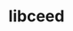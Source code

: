 ---
title: "libceed"
layout: cache
categories: [package, develop]
meta: {"compilers": ["gcc@11.4.0", "intel-oneapi-compilers@2025.1.0"], "num_specs": 93, "num_specs_by_stack": {"e4s": 49, "e4s-neoverse-v2": 17, "e4s-oneapi": 9, "e4s-rocm-external": 18, "root": 93}, "oss": ["ubuntu22.04"], "platforms": ["linux"], "stacks": ["e4s", "e4s-neoverse-v2", "e4s-oneapi", "e4s-rocm-external", "root"], "targets": ["neoverse_v2", "x86_64_v3"], "versions": ["0.12.0"]}
spec_details: [{"compiler": "gcc@11.4.0", "hash": "3r5mxlcpxhudc4d5wnsjhqjtfonpsfle", "os": "ubuntu22.04", "platform": "linux", "size": "-", "stacks": ["e4s-rocm-external", "root"], "target": "x86_64_v3", "variants": ["amdgpu_target:=gfx908", "build_system=makefile", "~cuda", "~debug", "~libxsmm", "~magma", "~occa", "+rocm"], "versions": ["0.12.0"]}, {"compiler": "gcc@11.4.0", "hash": "4dtotzyte4b4h2kgqh4i7pvbx3plq6gt", "os": "ubuntu22.04", "platform": "linux", "size": "-", "stacks": ["e4s-rocm-external", "root"], "target": "x86_64_v3", "variants": ["amdgpu_target:=gfx908", "build_system=makefile", "~cuda", "~debug", "~libxsmm", "~magma", "~occa", "+rocm"], "versions": ["0.12.0"]}, {"compiler": "gcc@11.4.0", "hash": "4escxtksnnm4nsswh3iwvqtxnmab7qda", "os": "ubuntu22.04", "platform": "linux", "size": "-", "stacks": ["e4s", "root"], "target": "x86_64_v3", "variants": ["amdgpu_target:=gfx90a", "build_system=makefile", "~cuda", "~debug", "~libxsmm", "~magma", "~occa", "+rocm"], "versions": ["0.12.0"]}, {"compiler": "gcc@11.4.0", "hash": "4f4sswhxntwpbyh7d7oox6e76cmh2eb3", "os": "ubuntu22.04", "platform": "linux", "size": "-", "stacks": ["e4s", "root"], "target": "x86_64_v3", "variants": ["build_system=makefile", "+cuda", "cuda_arch:=80", "~debug", "~libxsmm", "~magma", "~occa", "~rocm"], "versions": ["0.12.0"]}, {"compiler": "gcc@11.4.0", "hash": "4ugndnjaqsyoomlua4bmx4c6iy7rkvcj", "os": "ubuntu22.04", "platform": "linux", "size": "-", "stacks": ["e4s-neoverse-v2", "root"], "target": "neoverse_v2", "variants": ["build_system=makefile", "~cuda", "~debug", "~libxsmm", "~magma", "~occa", "~rocm"], "versions": ["0.12.0"]}, {"compiler": "gcc@11.4.0", "hash": "4ys2kthdyakyqsknqfhk57fqwp7mehiz", "os": "ubuntu22.04", "platform": "linux", "size": "-", "stacks": ["e4s", "root"], "target": "x86_64_v3", "variants": ["build_system=makefile", "+cuda", "cuda_arch:=80", "~debug", "~libxsmm", "~magma", "~occa", "~rocm"], "versions": ["0.12.0"]}, {"compiler": "gcc@11.4.0", "hash": "5ala2zhg5rsxnp6lyqnqpbqstkaz2arl", "os": "ubuntu22.04", "platform": "linux", "size": "-", "stacks": ["e4s", "root"], "target": "x86_64_v3", "variants": ["amdgpu_target:=gfx90a", "build_system=makefile", "~cuda", "~debug", "~libxsmm", "~magma", "~occa", "+rocm"], "versions": ["0.12.0"]}, {"compiler": "gcc@11.4.0", "hash": "5fw4skpqbxxs5277irgry7vnoelntt5q", "os": "ubuntu22.04", "platform": "linux", "size": "-", "stacks": ["e4s-rocm-external", "root"], "target": "x86_64_v3", "variants": ["amdgpu_target:=gfx90a", "build_system=makefile", "~cuda", "~debug", "~libxsmm", "~magma", "~occa", "+rocm"], "versions": ["0.12.0"]}, {"compiler": "gcc@11.4.0", "hash": "5j32rotdywnakwpa7jd2dipqiacelbox", "os": "ubuntu22.04", "platform": "linux", "size": "-", "stacks": ["e4s", "root"], "target": "x86_64_v3", "variants": ["build_system=makefile", "+cuda", "cuda_arch:=90", "~debug", "~libxsmm", "~magma", "~occa", "~rocm"], "versions": ["0.12.0"]}, {"compiler": "gcc@11.4.0", "hash": "5obopldl4rzzb4ni5qnwh7pmljnqjq7k", "os": "ubuntu22.04", "platform": "linux", "size": "-", "stacks": ["e4s-rocm-external", "root"], "target": "x86_64_v3", "variants": ["amdgpu_target:=gfx90a", "build_system=makefile", "~cuda", "~debug", "~libxsmm", "~magma", "~occa", "+rocm"], "versions": ["0.12.0"]}, {"compiler": "gcc@11.4.0", "hash": "645sztfaarlct3hpluhmg2lriztjwegc", "os": "ubuntu22.04", "platform": "linux", "size": "-", "stacks": ["e4s", "root"], "target": "x86_64_v3", "variants": ["amdgpu_target:=gfx90a", "build_system=makefile", "~cuda", "~debug", "~libxsmm", "~magma", "~occa", "+rocm"], "versions": ["0.12.0"]}, {"compiler": "gcc@11.4.0", "hash": "6bv3lw4c4wvqsn7bjnkpncmxx6wivvgy", "os": "ubuntu22.04", "platform": "linux", "size": "-", "stacks": ["e4s", "root"], "target": "x86_64_v3", "variants": ["build_system=makefile", "+cuda", "cuda_arch:=90", "~debug", "~libxsmm", "~magma", "~occa", "~rocm"], "versions": ["0.12.0"]}, {"compiler": "gcc@11.4.0", "hash": "7wb45sjdo76245gz2gs5k2jdltp7p3mk", "os": "ubuntu22.04", "platform": "linux", "size": "-", "stacks": ["e4s", "root"], "target": "x86_64_v3", "variants": ["build_system=makefile", "+cuda", "cuda_arch:=80", "~debug", "~libxsmm", "~magma", "~occa", "~rocm"], "versions": ["0.12.0"]}, {"compiler": "gcc@11.4.0", "hash": "ag2s6t5pm4qf2lc2naggb25x3zwkqbit", "os": "ubuntu22.04", "platform": "linux", "size": "-", "stacks": ["e4s-rocm-external", "root"], "target": "x86_64_v3", "variants": ["amdgpu_target:=gfx90a", "build_system=makefile", "~cuda", "~debug", "~libxsmm", "~magma", "~occa", "+rocm"], "versions": ["0.12.0"]}, {"compiler": "gcc@11.4.0", "hash": "agh5xd6655x7snd4f4b2iijqocigeoba", "os": "ubuntu22.04", "platform": "linux", "size": "-", "stacks": ["e4s", "root"], "target": "x86_64_v3", "variants": ["amdgpu_target:=gfx90a", "build_system=makefile", "~cuda", "~debug", "~libxsmm", "~magma", "~occa", "+rocm"], "versions": ["0.12.0"]}, {"compiler": "gcc@11.4.0", "hash": "axqlajtipdclj72mb56tloj5wervc6m6", "os": "ubuntu22.04", "platform": "linux", "size": "-", "stacks": ["e4s", "root"], "target": "x86_64_v3", "variants": ["amdgpu_target:=gfx90a", "build_system=makefile", "~cuda", "~debug", "~libxsmm", "~magma", "~occa", "+rocm"], "versions": ["0.12.0"]}, {"compiler": "gcc@11.4.0", "hash": "az2xbdgrocbre6vsb4ksmneqv27t6mim", "os": "ubuntu22.04", "platform": "linux", "size": "-", "stacks": ["e4s", "root"], "target": "x86_64_v3", "variants": ["build_system=makefile", "+cuda", "cuda_arch:=90", "~debug", "~libxsmm", "~magma", "~occa", "~rocm"], "versions": ["0.12.0"]}, {"compiler": "gcc@11.4.0", "hash": "b3jbtnghb5se5i2c4g2uqtk3f4mfksde", "os": "ubuntu22.04", "platform": "linux", "size": "-", "stacks": ["e4s", "root"], "target": "x86_64_v3", "variants": ["build_system=makefile", "+cuda", "cuda_arch:=90", "~debug", "~libxsmm", "~magma", "~occa", "~rocm"], "versions": ["0.12.0"]}, {"compiler": "gcc@11.4.0", "hash": "b6b3zzwa5asa7xwizcyp7b5322ujwqv2", "os": "ubuntu22.04", "platform": "linux", "size": "-", "stacks": ["e4s-rocm-external", "root"], "target": "x86_64_v3", "variants": ["amdgpu_target:=gfx908", "build_system=makefile", "~cuda", "~debug", "~libxsmm", "~magma", "~occa", "+rocm"], "versions": ["0.12.0"]}, {"compiler": "gcc@11.4.0", "hash": "bo3cbvue5hewatizsusa52hf6c3po4nh", "os": "ubuntu22.04", "platform": "linux", "size": "-", "stacks": ["e4s", "root"], "target": "x86_64_v3", "variants": ["build_system=makefile", "+cuda", "cuda_arch:=80", "~debug", "~libxsmm", "~magma", "~occa", "~rocm"], "versions": ["0.12.0"]}, {"compiler": "gcc@11.4.0", "hash": "bx5ubk62oum3m22ry2ro2egavho3343f", "os": "ubuntu22.04", "platform": "linux", "size": "-", "stacks": ["e4s", "root"], "target": "x86_64_v3", "variants": ["build_system=makefile", "+cuda", "cuda_arch:=90", "~debug", "~libxsmm", "~magma", "~occa", "~rocm"], "versions": ["0.12.0"]}, {"compiler": "gcc@11.4.0", "hash": "bxnhcb4mrjhwgick2aswny4bui4jzxvo", "os": "ubuntu22.04", "platform": "linux", "size": "-", "stacks": ["e4s", "root"], "target": "x86_64_v3", "variants": ["amdgpu_target:=gfx90a", "build_system=makefile", "~cuda", "~debug", "~libxsmm", "~magma", "~occa", "+rocm"], "versions": ["0.12.0"]}, {"compiler": "gcc@11.4.0", "hash": "bxpjfvh7i7c76sr6mofeovcklbgo2de2", "os": "ubuntu22.04", "platform": "linux", "size": "-", "stacks": ["e4s", "root"], "target": "x86_64_v3", "variants": ["amdgpu_target:=gfx90a", "build_system=makefile", "~cuda", "~debug", "~libxsmm", "~magma", "~occa", "+rocm"], "versions": ["0.12.0"]}, {"compiler": "gcc@11.4.0", "hash": "ci67afaipdejzmrtd36jya6joeohv46x", "os": "ubuntu22.04", "platform": "linux", "size": "-", "stacks": ["e4s-rocm-external", "root"], "target": "x86_64_v3", "variants": ["amdgpu_target:=gfx908", "build_system=makefile", "~cuda", "~debug", "~libxsmm", "~magma", "~occa", "+rocm"], "versions": ["0.12.0"]}, {"compiler": "gcc@11.4.0", "hash": "cynmchoafkqsbybsbvbon5pm6r46zskt", "os": "ubuntu22.04", "platform": "linux", "size": "-", "stacks": ["e4s-neoverse-v2", "root"], "target": "neoverse_v2", "variants": ["build_system=makefile", "+cuda", "cuda_arch:=90", "~debug", "~libxsmm", "~magma", "~occa", "~rocm"], "versions": ["0.12.0"]}, {"compiler": "gcc@11.4.0", "hash": "dky2ik5cjkv2jcgtxng3tny47lczan7t", "os": "ubuntu22.04", "platform": "linux", "size": "-", "stacks": ["e4s", "root"], "target": "x86_64_v3", "variants": ["amdgpu_target:=gfx90a", "build_system=makefile", "~cuda", "~debug", "~libxsmm", "~magma", "~occa", "+rocm"], "versions": ["0.12.0"]}, {"compiler": "intel-oneapi-compilers@2025.1.0", "hash": "eaijyxdhdfuffozmmsipyl7yfau2fxce", "os": "ubuntu22.04", "platform": "linux", "size": "-", "stacks": ["e4s-oneapi", "root"], "target": "x86_64_v3", "variants": ["build_system=makefile", "~cuda", "~debug", "~libxsmm", "~magma", "~occa", "~rocm"], "versions": ["0.12.0"]}, {"compiler": "intel-oneapi-compilers@2025.1.0", "hash": "ekjitxld2amt3kuxa5rlj2em32fxksja", "os": "ubuntu22.04", "platform": "linux", "size": "-", "stacks": ["e4s-oneapi", "root"], "target": "x86_64_v3", "variants": ["build_system=makefile", "~cuda", "~debug", "~libxsmm", "~magma", "~occa", "~rocm"], "versions": ["0.12.0"]}, {"compiler": "gcc@11.4.0", "hash": "eswzm2b7h3ip5uylhvqoxwbuqipscmrq", "os": "ubuntu22.04", "platform": "linux", "size": "-", "stacks": ["e4s", "root"], "target": "x86_64_v3", "variants": ["build_system=makefile", "~cuda", "~debug", "~libxsmm", "~magma", "~occa", "~rocm"], "versions": ["0.12.0"]}, {"compiler": "gcc@11.4.0", "hash": "expxc7h5ptvf5iiquxfplbmq7p25cjga", "os": "ubuntu22.04", "platform": "linux", "size": "-", "stacks": ["e4s-neoverse-v2", "root"], "target": "neoverse_v2", "variants": ["build_system=makefile", "~cuda", "~debug", "~libxsmm", "~magma", "~occa", "~rocm"], "versions": ["0.12.0"]}, {"compiler": "gcc@11.4.0", "hash": "ezdayplz7h2wyk6ubyiaxaq2jdmzsddk", "os": "ubuntu22.04", "platform": "linux", "size": "-", "stacks": ["e4s", "root"], "target": "x86_64_v3", "variants": ["amdgpu_target:=gfx90a", "build_system=makefile", "~cuda", "~debug", "~libxsmm", "~magma", "~occa", "+rocm"], "versions": ["0.12.0"]}, {"compiler": "gcc@11.4.0", "hash": "ezjlkotgkcet2nn3lapogcgttp2ignxf", "os": "ubuntu22.04", "platform": "linux", "size": "-", "stacks": ["e4s", "root"], "target": "x86_64_v3", "variants": ["build_system=makefile", "~cuda", "~debug", "~libxsmm", "~magma", "~occa", "~rocm"], "versions": ["0.12.0"]}, {"compiler": "gcc@11.4.0", "hash": "f2oo6ypfzygqssvmqs2ttdsc7j7gmovl", "os": "ubuntu22.04", "platform": "linux", "size": "-", "stacks": ["e4s", "root"], "target": "x86_64_v3", "variants": ["build_system=makefile", "+cuda", "cuda_arch:=80", "~debug", "~libxsmm", "~magma", "~occa", "~rocm"], "versions": ["0.12.0"]}, {"compiler": "gcc@11.4.0", "hash": "f65spvovcpq73mcrbkxe67omwbbwbsnz", "os": "ubuntu22.04", "platform": "linux", "size": "-", "stacks": ["e4s", "root"], "target": "x86_64_v3", "variants": ["build_system=makefile", "+cuda", "cuda_arch:=80", "~debug", "~libxsmm", "~magma", "~occa", "~rocm"], "versions": ["0.12.0"]}, {"compiler": "gcc@11.4.0", "hash": "f76jrkzodua2sc7nmolm7uxu2enssytj", "os": "ubuntu22.04", "platform": "linux", "size": "-", "stacks": ["e4s", "root"], "target": "x86_64_v3", "variants": ["build_system=makefile", "+cuda", "cuda_arch:=80", "~debug", "~libxsmm", "~magma", "~occa", "~rocm"], "versions": ["0.12.0"]}, {"compiler": "gcc@11.4.0", "hash": "fpb5jgjk3ig5x6c5r6mzkzz37b6womgg", "os": "ubuntu22.04", "platform": "linux", "size": "-", "stacks": ["e4s", "root"], "target": "x86_64_v3", "variants": ["amdgpu_target:=gfx90a", "build_system=makefile", "~cuda", "~debug", "~libxsmm", "~magma", "~occa", "+rocm"], "versions": ["0.12.0"]}, {"compiler": "intel-oneapi-compilers@2025.1.0", "hash": "fy7jxk2wdavdtqiimcmwqkdnkkvefmri", "os": "ubuntu22.04", "platform": "linux", "size": "-", "stacks": ["e4s-oneapi", "root"], "target": "x86_64_v3", "variants": ["build_system=makefile", "~cuda", "~debug", "~libxsmm", "~magma", "~occa", "~rocm"], "versions": ["0.12.0"]}, {"compiler": "gcc@11.4.0", "hash": "g3zlajmgtyfbhfrsqac7az4ubj5tpnel", "os": "ubuntu22.04", "platform": "linux", "size": "-", "stacks": ["e4s-neoverse-v2", "root"], "target": "neoverse_v2", "variants": ["build_system=makefile", "+cuda", "cuda_arch:=90", "~debug", "~libxsmm", "~magma", "~occa", "~rocm"], "versions": ["0.12.0"]}, {"compiler": "gcc@11.4.0", "hash": "g45ekonbdoo4dgdg2jxhicjagm2csipn", "os": "ubuntu22.04", "platform": "linux", "size": "-", "stacks": ["e4s", "root"], "target": "x86_64_v3", "variants": ["build_system=makefile", "+cuda", "cuda_arch:=90", "~debug", "~libxsmm", "~magma", "~occa", "~rocm"], "versions": ["0.12.0"]}, {"compiler": "gcc@11.4.0", "hash": "g5zrcfhfxrw5ihqzprrleuy4w7gr4e4o", "os": "ubuntu22.04", "platform": "linux", "size": "-", "stacks": ["e4s-neoverse-v2", "root"], "target": "neoverse_v2", "variants": ["build_system=makefile", "~cuda", "~debug", "~libxsmm", "~magma", "~occa", "~rocm"], "versions": ["0.12.0"]}, {"compiler": "gcc@11.4.0", "hash": "gezdsg7ov2calrvrwr3e7a52i4xpustu", "os": "ubuntu22.04", "platform": "linux", "size": "-", "stacks": ["e4s-neoverse-v2", "root"], "target": "neoverse_v2", "variants": ["build_system=makefile", "+cuda", "cuda_arch:=90", "~debug", "~libxsmm", "~magma", "~occa", "~rocm"], "versions": ["0.12.0"]}, {"compiler": "gcc@11.4.0", "hash": "h3sur4mvtvlvqo5yav6sjejscyc2be56", "os": "ubuntu22.04", "platform": "linux", "size": "-", "stacks": ["e4s-neoverse-v2", "root"], "target": "neoverse_v2", "variants": ["build_system=makefile", "+cuda", "cuda_arch:=90", "~debug", "~libxsmm", "~magma", "~occa", "~rocm"], "versions": ["0.12.0"]}, {"compiler": "intel-oneapi-compilers@2025.1.0", "hash": "h7aub2yozvy7mst6gjjblcmfh7uucxpb", "os": "ubuntu22.04", "platform": "linux", "size": "-", "stacks": ["e4s-oneapi", "root"], "target": "x86_64_v3", "variants": ["build_system=makefile", "~cuda", "~debug", "~libxsmm", "~magma", "~occa", "~rocm"], "versions": ["0.12.0"]}, {"compiler": "gcc@11.4.0", "hash": "hrxp2ps4yciwrbi5zygixohidariuo2p", "os": "ubuntu22.04", "platform": "linux", "size": "-", "stacks": ["e4s", "root"], "target": "x86_64_v3", "variants": ["build_system=makefile", "+cuda", "cuda_arch:=90", "~debug", "~libxsmm", "~magma", "~occa", "~rocm"], "versions": ["0.12.0"]}, {"compiler": "gcc@11.4.0", "hash": "hsdgodby6ub2btnhpndlzdycfome4el6", "os": "ubuntu22.04", "platform": "linux", "size": "-", "stacks": ["e4s", "root"], "target": "x86_64_v3", "variants": ["build_system=makefile", "+cuda", "cuda_arch:=90", "~debug", "~libxsmm", "~magma", "~occa", "~rocm"], "versions": ["0.12.0"]}, {"compiler": "gcc@11.4.0", "hash": "hxcjf25hakzluvya6s5kujriw2hw5wfh", "os": "ubuntu22.04", "platform": "linux", "size": "-", "stacks": ["e4s-neoverse-v2", "root"], "target": "neoverse_v2", "variants": ["build_system=makefile", "+cuda", "cuda_arch:=90", "~debug", "~libxsmm", "~magma", "~occa", "~rocm"], "versions": ["0.12.0"]}, {"compiler": "gcc@11.4.0", "hash": "i36frjsfqo6kww3kue7vxa3mokuveoi5", "os": "ubuntu22.04", "platform": "linux", "size": "-", "stacks": ["e4s-neoverse-v2", "root"], "target": "neoverse_v2", "variants": ["build_system=makefile", "+cuda", "cuda_arch:=90", "~debug", "~libxsmm", "~magma", "~occa", "~rocm"], "versions": ["0.12.0"]}, {"compiler": "gcc@11.4.0", "hash": "iaxcppug4bz524a5josqlrs5bbtp5u7b", "os": "ubuntu22.04", "platform": "linux", "size": "-", "stacks": ["e4s", "root"], "target": "x86_64_v3", "variants": ["amdgpu_target:=gfx90a", "build_system=makefile", "~cuda", "~debug", "~libxsmm", "~magma", "~occa", "+rocm"], "versions": ["0.12.0"]}, {"compiler": "gcc@11.4.0", "hash": "iyei2bxy2bc52zcn7or3swxxtrp4wxms", "os": "ubuntu22.04", "platform": "linux", "size": "-", "stacks": ["e4s", "root"], "target": "x86_64_v3", "variants": ["build_system=makefile", "+cuda", "cuda_arch:=80", "~debug", "~libxsmm", "~magma", "~occa", "~rocm"], "versions": ["0.12.0"]}, {"compiler": "gcc@11.4.0", "hash": "j2sdcojasgzeh25ydlhug2ik2nhrdb26", "os": "ubuntu22.04", "platform": "linux", "size": "-", "stacks": ["e4s", "root"], "target": "x86_64_v3", "variants": ["build_system=makefile", "~cuda", "~debug", "~libxsmm", "~magma", "~occa", "~rocm"], "versions": ["0.12.0"]}, {"compiler": "gcc@11.4.0", "hash": "jalymds6gg2vpblkoplzugqnmfdh7aou", "os": "ubuntu22.04", "platform": "linux", "size": "-", "stacks": ["e4s", "root"], "target": "x86_64_v3", "variants": ["build_system=makefile", "~cuda", "~debug", "~libxsmm", "~magma", "~occa", "~rocm"], "versions": ["0.12.0"]}, {"compiler": "gcc@11.4.0", "hash": "juj42gzkwkxck7px37ubwnzgsrigyizm", "os": "ubuntu22.04", "platform": "linux", "size": "-", "stacks": ["e4s-neoverse-v2", "root"], "target": "neoverse_v2", "variants": ["build_system=makefile", "+cuda", "cuda_arch:=90", "~debug", "~libxsmm", "~magma", "~occa", "~rocm"], "versions": ["0.12.0"]}, {"compiler": "gcc@11.4.0", "hash": "ki5ytfchvrig6slvfdngatxlo3pdjv65", "os": "ubuntu22.04", "platform": "linux", "size": "-", "stacks": ["e4s", "root"], "target": "x86_64_v3", "variants": ["amdgpu_target:=gfx90a", "build_system=makefile", "~cuda", "~debug", "~libxsmm", "~magma", "~occa", "+rocm"], "versions": ["0.12.0"]}, {"compiler": "gcc@11.4.0", "hash": "kk45ux7h6ghuwcbahw4erefph3uig3tz", "os": "ubuntu22.04", "platform": "linux", "size": "-", "stacks": ["e4s", "root"], "target": "x86_64_v3", "variants": ["amdgpu_target:=gfx90a", "build_system=makefile", "~cuda", "~debug", "~libxsmm", "~magma", "~occa", "+rocm"], "versions": ["0.12.0"]}, {"compiler": "gcc@11.4.0", "hash": "kuzmm2cmc4pathyvzohaepwv22chbyxp", "os": "ubuntu22.04", "platform": "linux", "size": "-", "stacks": ["e4s", "root"], "target": "x86_64_v3", "variants": ["build_system=makefile", "~cuda", "~debug", "~libxsmm", "~magma", "~occa", "~rocm"], "versions": ["0.12.0"]}, {"compiler": "gcc@11.4.0", "hash": "kv6ntzsslspszhfkac6vzkztmpacd5nt", "os": "ubuntu22.04", "platform": "linux", "size": "-", "stacks": ["e4s-rocm-external", "root"], "target": "x86_64_v3", "variants": ["amdgpu_target:=gfx90a", "build_system=makefile", "~cuda", "~debug", "~libxsmm", "~magma", "~occa", "+rocm"], "versions": ["0.12.0"]}, {"compiler": "intel-oneapi-compilers@2025.1.0", "hash": "ll53lkv2uwvsdoz6akia5zmmkqr56pzb", "os": "ubuntu22.04", "platform": "linux", "size": "-", "stacks": ["e4s-oneapi", "root"], "target": "x86_64_v3", "variants": ["build_system=makefile", "~cuda", "~debug", "~libxsmm", "~magma", "~occa", "~rocm"], "versions": ["0.12.0"]}, {"compiler": "gcc@11.4.0", "hash": "m2wnwprfvnrwrztewmqcdujzx7ovbh3x", "os": "ubuntu22.04", "platform": "linux", "size": "-", "stacks": ["e4s-rocm-external", "root"], "target": "x86_64_v3", "variants": ["amdgpu_target:=gfx908", "build_system=makefile", "~cuda", "~debug", "~libxsmm", "~magma", "~occa", "+rocm"], "versions": ["0.12.0"]}, {"compiler": "gcc@11.4.0", "hash": "mljzxkmc4if6dzviwrtkz62a7lm2trl3", "os": "ubuntu22.04", "platform": "linux", "size": "-", "stacks": ["e4s", "root"], "target": "x86_64_v3", "variants": ["amdgpu_target:=gfx90a", "build_system=makefile", "~cuda", "~debug", "~libxsmm", "~magma", "~occa", "+rocm"], "versions": ["0.12.0"]}, {"compiler": "gcc@11.4.0", "hash": "mm6ifhvdim434c4km5twbmrb4gpxk2y7", "os": "ubuntu22.04", "platform": "linux", "size": "-", "stacks": ["e4s", "root"], "target": "x86_64_v3", "variants": ["build_system=makefile", "+cuda", "cuda_arch:=80", "~debug", "~libxsmm", "~magma", "~occa", "~rocm"], "versions": ["0.12.0"]}, {"compiler": "gcc@11.4.0", "hash": "mwtiqviyylk2myakdkfduow7h7riitmn", "os": "ubuntu22.04", "platform": "linux", "size": "-", "stacks": ["e4s", "root"], "target": "x86_64_v3", "variants": ["build_system=makefile", "~cuda", "~debug", "~libxsmm", "~magma", "~occa", "~rocm"], "versions": ["0.12.0"]}, {"compiler": "gcc@11.4.0", "hash": "myecb3nag4oeapdlo7hfvad6y22sob5v", "os": "ubuntu22.04", "platform": "linux", "size": "-", "stacks": ["e4s", "root"], "target": "x86_64_v3", "variants": ["amdgpu_target:=gfx90a", "build_system=makefile", "~cuda", "~debug", "~libxsmm", "~magma", "~occa", "+rocm"], "versions": ["0.12.0"]}, {"compiler": "intel-oneapi-compilers@2025.1.0", "hash": "myzts5nud4vjxvxkejlhgscm2lpceico", "os": "ubuntu22.04", "platform": "linux", "size": "-", "stacks": ["e4s-oneapi", "root"], "target": "x86_64_v3", "variants": ["build_system=makefile", "~cuda", "~debug", "~libxsmm", "~magma", "~occa", "~rocm"], "versions": ["0.12.0"]}, {"compiler": "gcc@11.4.0", "hash": "nnox3jyylgrtmw664blkyr226ytdid7h", "os": "ubuntu22.04", "platform": "linux", "size": "-", "stacks": ["e4s-rocm-external", "root"], "target": "x86_64_v3", "variants": ["amdgpu_target:=gfx908", "build_system=makefile", "~cuda", "~debug", "~libxsmm", "~magma", "~occa", "+rocm"], "versions": ["0.12.0"]}, {"compiler": "gcc@11.4.0", "hash": "noj4g342oxoaucfe7hf5rivnykqdcqz2", "os": "ubuntu22.04", "platform": "linux", "size": "-", "stacks": ["e4s-neoverse-v2", "root"], "target": "neoverse_v2", "variants": ["build_system=makefile", "+cuda", "cuda_arch:=90", "~debug", "~libxsmm", "~magma", "~occa", "~rocm"], "versions": ["0.12.0"]}, {"compiler": "gcc@11.4.0", "hash": "o564u3lvsf35spelabv7xbsulhswjtq7", "os": "ubuntu22.04", "platform": "linux", "size": "-", "stacks": ["e4s-neoverse-v2", "root"], "target": "neoverse_v2", "variants": ["build_system=makefile", "~cuda", "~debug", "~libxsmm", "~magma", "~occa", "~rocm"], "versions": ["0.12.0"]}, {"compiler": "gcc@11.4.0", "hash": "oci3e33h6cwgqrdbnjjzkr3qx6kyiutp", "os": "ubuntu22.04", "platform": "linux", "size": "-", "stacks": ["e4s-neoverse-v2", "root"], "target": "neoverse_v2", "variants": ["build_system=makefile", "+cuda", "cuda_arch:=90", "~debug", "~libxsmm", "~magma", "~occa", "~rocm"], "versions": ["0.12.0"]}, {"compiler": "gcc@11.4.0", "hash": "okky6c44uaqmaqqxjoaufzagatxiiloy", "os": "ubuntu22.04", "platform": "linux", "size": "-", "stacks": ["e4s-rocm-external", "root"], "target": "x86_64_v3", "variants": ["amdgpu_target:=gfx90a", "build_system=makefile", "~cuda", "~debug", "~libxsmm", "~magma", "~occa", "+rocm"], "versions": ["0.12.0"]}, {"compiler": "gcc@11.4.0", "hash": "oowzv4f5yxpeco75ze7pqew3iwsj3l5q", "os": "ubuntu22.04", "platform": "linux", "size": "-", "stacks": ["e4s", "root"], "target": "x86_64_v3", "variants": ["amdgpu_target:=gfx90a", "build_system=makefile", "~cuda", "~debug", "~libxsmm", "~magma", "~occa", "+rocm"], "versions": ["0.12.0"]}, {"compiler": "gcc@11.4.0", "hash": "q264uv557vtiypkzfbhiidkagvfzs7rn", "os": "ubuntu22.04", "platform": "linux", "size": "-", "stacks": ["e4s", "root"], "target": "x86_64_v3", "variants": ["amdgpu_target:=gfx90a", "build_system=makefile", "~cuda", "~debug", "~libxsmm", "~magma", "~occa", "+rocm"], "versions": ["0.12.0"]}, {"compiler": "gcc@11.4.0", "hash": "r4gyq44kiqtctdqc7vvevj4xlvzsfwwt", "os": "ubuntu22.04", "platform": "linux", "size": "-", "stacks": ["e4s-neoverse-v2", "root"], "target": "neoverse_v2", "variants": ["build_system=makefile", "~cuda", "~debug", "~libxsmm", "~magma", "~occa", "~rocm"], "versions": ["0.12.0"]}, {"compiler": "gcc@11.4.0", "hash": "rhxipzqlrcklu5p3gvqwzll6gh56orlt", "os": "ubuntu22.04", "platform": "linux", "size": "-", "stacks": ["e4s", "root"], "target": "x86_64_v3", "variants": ["amdgpu_target:=gfx90a", "build_system=makefile", "~cuda", "~debug", "~libxsmm", "~magma", "~occa", "+rocm"], "versions": ["0.12.0"]}, {"compiler": "gcc@11.4.0", "hash": "rlx3pp23yr353b7zqv3fu3imxhj3iwun", "os": "ubuntu22.04", "platform": "linux", "size": "-", "stacks": ["e4s-rocm-external", "root"], "target": "x86_64_v3", "variants": ["amdgpu_target:=gfx908", "build_system=makefile", "~cuda", "~debug", "~libxsmm", "~magma", "~occa", "+rocm"], "versions": ["0.12.0"]}, {"compiler": "gcc@11.4.0", "hash": "sps6lfsfvgvmwadsel6pbohcfw5xn5ky", "os": "ubuntu22.04", "platform": "linux", "size": "-", "stacks": ["e4s-rocm-external", "root"], "target": "x86_64_v3", "variants": ["amdgpu_target:=gfx908", "build_system=makefile", "~cuda", "~debug", "~libxsmm", "~magma", "~occa", "+rocm"], "versions": ["0.12.0"]}, {"compiler": "gcc@11.4.0", "hash": "ssihtdtfjcylydx2lqlcrlpnns4irkw5", "os": "ubuntu22.04", "platform": "linux", "size": "-", "stacks": ["e4s", "root"], "target": "x86_64_v3", "variants": ["amdgpu_target:=gfx90a", "build_system=makefile", "~cuda", "~debug", "~libxsmm", "~magma", "~occa", "+rocm"], "versions": ["0.12.0"]}, {"compiler": "gcc@11.4.0", "hash": "tlyt2ujy3dm6rpic7q7dcxkrzrmjgwqh", "os": "ubuntu22.04", "platform": "linux", "size": "-", "stacks": ["e4s-neoverse-v2", "root"], "target": "neoverse_v2", "variants": ["build_system=makefile", "~cuda", "~debug", "~libxsmm", "~magma", "~occa", "~rocm"], "versions": ["0.12.0"]}, {"compiler": "gcc@11.4.0", "hash": "u45gjqeueixgvfw7bzmuygz5qdogkxrj", "os": "ubuntu22.04", "platform": "linux", "size": "-", "stacks": ["e4s", "root"], "target": "x86_64_v3", "variants": ["build_system=makefile", "+cuda", "cuda_arch:=90", "~debug", "~libxsmm", "~magma", "~occa", "~rocm"], "versions": ["0.12.0"]}, {"compiler": "gcc@11.4.0", "hash": "upqzsxkv3ndzh5oihns4lb5aqyk4gbk2", "os": "ubuntu22.04", "platform": "linux", "size": "-", "stacks": ["e4s", "root"], "target": "x86_64_v3", "variants": ["build_system=makefile", "+cuda", "cuda_arch:=90", "~debug", "~libxsmm", "~magma", "~occa", "~rocm"], "versions": ["0.12.0"]}, {"compiler": "gcc@11.4.0", "hash": "uxeu3kmhywelctbblq5lamude3czxxll", "os": "ubuntu22.04", "platform": "linux", "size": "-", "stacks": ["e4s", "root"], "target": "x86_64_v3", "variants": ["amdgpu_target:=gfx90a", "build_system=makefile", "~cuda", "~debug", "~libxsmm", "~magma", "~occa", "+rocm"], "versions": ["0.12.0"]}, {"compiler": "gcc@11.4.0", "hash": "uxsmwzahpi5yqqljfalydxfwgk4mjqhm", "os": "ubuntu22.04", "platform": "linux", "size": "-", "stacks": ["e4s", "root"], "target": "x86_64_v3", "variants": ["amdgpu_target:=gfx90a", "build_system=makefile", "~cuda", "~debug", "~libxsmm", "~magma", "~occa", "+rocm"], "versions": ["0.12.0"]}, {"compiler": "gcc@11.4.0", "hash": "uy434hughmuibr2qhay3sa2e2cy5jujw", "os": "ubuntu22.04", "platform": "linux", "size": "-", "stacks": ["e4s", "root"], "target": "x86_64_v3", "variants": ["build_system=makefile", "~cuda", "~debug", "~libxsmm", "~magma", "~occa", "~rocm"], "versions": ["0.12.0"]}, {"compiler": "gcc@11.4.0", "hash": "v2haqewsayias6nlw35frg5huindps6j", "os": "ubuntu22.04", "platform": "linux", "size": "-", "stacks": ["e4s-rocm-external", "root"], "target": "x86_64_v3", "variants": ["amdgpu_target:=gfx90a", "build_system=makefile", "~cuda", "~debug", "~libxsmm", "~magma", "~occa", "+rocm"], "versions": ["0.12.0"]}, {"compiler": "gcc@11.4.0", "hash": "vkkusp3o6u5ldactuyuzwifdwlmcdwbb", "os": "ubuntu22.04", "platform": "linux", "size": "-", "stacks": ["e4s-rocm-external", "root"], "target": "x86_64_v3", "variants": ["amdgpu_target:=gfx90a", "build_system=makefile", "~cuda", "~debug", "~libxsmm", "~magma", "~occa", "+rocm"], "versions": ["0.12.0"]}, {"compiler": "gcc@11.4.0", "hash": "vxuudgw23uktzidaf6qnfrcmi5lqgeig", "os": "ubuntu22.04", "platform": "linux", "size": "-", "stacks": ["e4s-neoverse-v2", "root"], "target": "neoverse_v2", "variants": ["build_system=makefile", "~cuda", "~debug", "~libxsmm", "~magma", "~occa", "~rocm"], "versions": ["0.12.0"]}, {"compiler": "gcc@11.4.0", "hash": "w7lsk3qapiwnkqhaou5mt3wzjvilhmj6", "os": "ubuntu22.04", "platform": "linux", "size": "-", "stacks": ["e4s", "root"], "target": "x86_64_v3", "variants": ["build_system=makefile", "+cuda", "cuda_arch:=80", "~debug", "~libxsmm", "~magma", "~occa", "~rocm"], "versions": ["0.12.0"]}, {"compiler": "gcc@11.4.0", "hash": "wqlkr657ayqyfz4j4nuib7p234xlk2ud", "os": "ubuntu22.04", "platform": "linux", "size": "-", "stacks": ["e4s-rocm-external", "root"], "target": "x86_64_v3", "variants": ["amdgpu_target:=gfx90a", "build_system=makefile", "~cuda", "~debug", "~libxsmm", "~magma", "~occa", "+rocm"], "versions": ["0.12.0"]}, {"compiler": "intel-oneapi-compilers@2025.1.0", "hash": "xif46kakm3fpjq7b23hjqm7t26w2ixju", "os": "ubuntu22.04", "platform": "linux", "size": "-", "stacks": ["e4s-oneapi", "root"], "target": "x86_64_v3", "variants": ["build_system=makefile", "~cuda", "~debug", "~libxsmm", "~magma", "~occa", "~rocm"], "versions": ["0.12.0"]}, {"compiler": "gcc@11.4.0", "hash": "xjfsqbta6yttznqw76v4wvzxhylg6tkr", "os": "ubuntu22.04", "platform": "linux", "size": "-", "stacks": ["e4s-rocm-external", "root"], "target": "x86_64_v3", "variants": ["amdgpu_target:=gfx90a", "build_system=makefile", "~cuda", "~debug", "~libxsmm", "~magma", "~occa", "+rocm"], "versions": ["0.12.0"]}, {"compiler": "intel-oneapi-compilers@2025.1.0", "hash": "xzsjnny56wcvjvqi53m3tkynchcpqmr3", "os": "ubuntu22.04", "platform": "linux", "size": "-", "stacks": ["e4s-oneapi", "root"], "target": "x86_64_v3", "variants": ["build_system=makefile", "~cuda", "~debug", "~libxsmm", "~magma", "~occa", "~rocm"], "versions": ["0.12.0"]}, {"compiler": "gcc@11.4.0", "hash": "yiq4m4tyfcw5qvuhce65wpnpykrld2yv", "os": "ubuntu22.04", "platform": "linux", "size": "-", "stacks": ["e4s-neoverse-v2", "root"], "target": "neoverse_v2", "variants": ["build_system=makefile", "+cuda", "cuda_arch:=90", "~debug", "~libxsmm", "~magma", "~occa", "~rocm"], "versions": ["0.12.0"]}, {"compiler": "gcc@11.4.0", "hash": "yuzyqduq36tn6o7l6lbpql6tx7y3xjn7", "os": "ubuntu22.04", "platform": "linux", "size": "-", "stacks": ["e4s-rocm-external", "root"], "target": "x86_64_v3", "variants": ["amdgpu_target:=gfx908", "build_system=makefile", "~cuda", "~debug", "~libxsmm", "~magma", "~occa", "+rocm"], "versions": ["0.12.0"]}, {"compiler": "gcc@11.4.0", "hash": "yzr2lv34ssb3ek6esaahgmk4s5bfiwiz", "os": "ubuntu22.04", "platform": "linux", "size": "-", "stacks": ["e4s", "root"], "target": "x86_64_v3", "variants": ["amdgpu_target:=gfx90a", "build_system=makefile", "~cuda", "~debug", "~libxsmm", "~magma", "~occa", "+rocm"], "versions": ["0.12.0"]}, {"compiler": "intel-oneapi-compilers@2025.1.0", "hash": "zlogef726ubcr7x4npjifg6b7ojqyzx3", "os": "ubuntu22.04", "platform": "linux", "size": "-", "stacks": ["e4s-oneapi", "root"], "target": "x86_64_v3", "variants": ["build_system=makefile", "~cuda", "~debug", "~libxsmm", "~magma", "~occa", "~rocm"], "versions": ["0.12.0"]}]
---